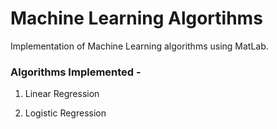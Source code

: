 # Machine Learning Algortihms
 Implementation of Machine Learning algorithms using MatLab.

### Algorithms Implemented -

1. Linear Regression 

2. Logistic Regression 
